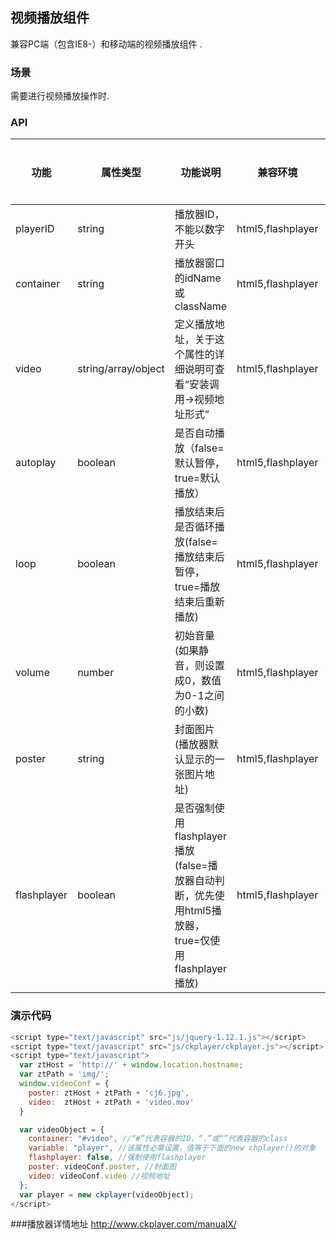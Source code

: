 ## 视频播放组件
兼容PC端（包含IE8-）和移动端的视频播放组件                               .

### 场景
需要进行视频播放操作时.

### API
| 功能 | 属性类型 | 功能说明 | 兼容环境 | 是否必须 |
| ------ | ------ | ------ | ------ | ----- |
| playerID | string | 播放器ID，不能以数字开头 | html5,flashplayer | 否 |
| container | string | 播放器窗口的idName或className | html5,flashplayer | 是 |
| video | string/array/object | 定义播放地址，关于这个属性的详细说明可查看“安装调用->视频地址形式” | html5,flashplayer | 是 |
| autoplay | boolean | 是否自动播放（false=默认暂停，true=默认播放） | html5,flashplayer | 否 |
| loop | boolean | 播放结束后是否循环播放(false=播放结束后暂停，true=播放结束后重新播放) | html5,flashplayer | 否 |
| volume | number | 初始音量(如果静音，则设置成0，数值为0-1之间的小数) | html5,flashplayer | 否 |
| poster | string | 封面图片(播放器默认显示的一张图片地址) | html5,flashplayer | 否 |
| flashplayer | boolean | 是否强制使用flashplayer播放(false=播放器自动判断，优先使用html5播放器，true=仅使用flashplayer播放) | html5,flashplayer | 否 |

 
### 演示代码
```js
<script type="text/javascript" src="js/jquery-1.12.1.js"></script>
<script type="text/javascript" src="js/ckplayer/ckplayer.js"></script>
<script type="text/javascript">
  var ztHost = 'http://' + window.location.hostname; 
  var ztPath = 'img/';
  window.videoConf = {
    poster: ztHost + ztPath + 'cj6.jpg', 
    video:  ztHost + ztPath + 'video.mov'
  }

  var videoObject = {
    container: "#video", //“#”代表容器的ID，“.”或“”代表容器的class
    variable: "player", //该属性必需设置，值等于下面的new chplayer()的对象
    flashplayer: false, //强制使用flashplayer
    poster: videoConf.poster, //封面图
    video: videoConf.video //视频地址
  };
  var player = new ckplayer(videoObject);
</script>
```

###播放器详情地址
http://www.ckplayer.com/manualX/